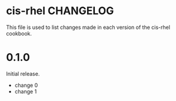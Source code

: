 # cis-rhel CHANGELOG

This file is used to list changes made in each version of the cis-rhel cookbook.

# 0.1.0

Initial release.

- change 0
- change 1

